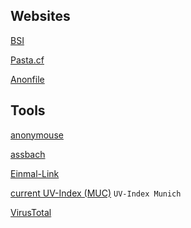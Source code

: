 ## Websites

[BSI](https://bsi-fuer-buerger.de)

[Pasta.cf](https://pasta.cf)

[Anonfile](https://anonfile.com)



Tools
------
[anonymouse](http://anonymouse.org)

[assbach](https://assbach.com/tools/)

[Einmal-Link](https://message.jweiland.net)

[current UV-Index (MUC)](https://uvi.bfs.de/Tagesgrafiken/EEr_Muenchen_today.png)  `UV-Index Munich`

[VirusTotal](https://www.virustotal.com/gui/home)
